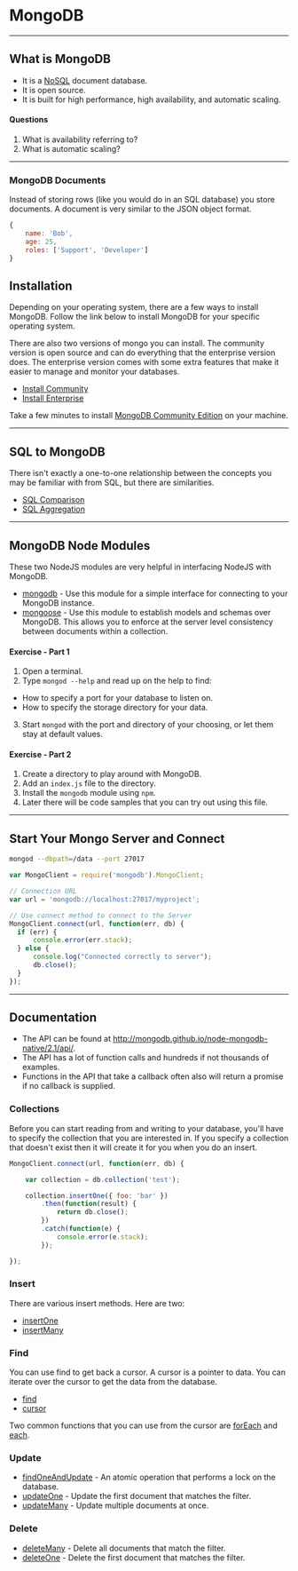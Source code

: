 # MongoDB

<hr>

## What is MongoDB

- It is a [NoSQL](/nosql.html) document database.
- It is open source.
- It is built for high performance, high availability, and automatic scaling.

#### Questions

1. What is availability referring to?
2. What is automatic scaling?

<hr>

### MongoDB Documents

Instead of storing rows (like you would do in an SQL database) you store documents. A document is very similar to the JSON object format.

```js
{
    name: 'Bob',
    age: 25,
    roles: ['Support', 'Developer']
}
```

## Installation

Depending on your operating system, there are a few ways to install MongoDB. Follow the link below to install MongoDB for your specific operating system.

There are also two versions of mongo you can install. The community version is open source and can do everything that the enterprise version does. The enterprise version comes with some extra features that make it easier to manage and monitor your databases.

- [Install Community](https://docs.mongodb.org/manual/administration/install-community/)
- [Install Enterprise](https://docs.mongodb.org/manual/administration/install-enterprise/)

Take a few minutes to install [MongoDB Community Edition](https://docs.mongodb.org/manual/administration/install-community/) on your machine.

<hr>

## SQL to MongoDB

There isn't exactly a one-to-one relationship between the concepts you may be familiar with from SQL, but there are similarities.

- [SQL Comparison](https://docs.mongodb.org/manual/reference/sql-comparison/)
- [SQL Aggregation](https://docs.mongodb.org/manual/reference/sql-aggregation-comparison/)

<hr>

## MongoDB Node Modules

These two NodeJS modules are very helpful in interfacing NodeJS with MongoDB.

- [mongodb](https://www.npmjs.com/package/mongodb) - Use this module for a simple interface for connecting to your MongoDB instance.
- [mongoose](https://www.npmjs.com/package/mongoose) - Use this module to establish models and schemas over MongoDB. This allows you to enforce at the server level consistency between documents within a collection.

#### Exercise - Part 1

1. Open a terminal.
2. Type `mongod --help` and read up on the help to find:
  - How to specify a port for your database to listen on.
  - How to specify the storage directory for your data.
3. Start `mongod` with the port and directory of your choosing, or let them stay at default values.

#### Exercise - Part 2

1. Create a directory to play around with MongoDB.
2. Add an `index.js` file to the directory.
3. Install the `mongodb` module using `npm`.
4. Later there will be code samples that you can try out using this file.

<hr>

## Start Your Mongo Server and Connect

```sh
mongod --dbpath=/data --port 27017
```

```js
var MongoClient = require('mongodb').MongoClient;

// Connection URL
var url = 'mongodb://localhost:27017/myproject';

// Use connect method to connect to the Server
MongoClient.connect(url, function(err, db) {
  if (err) {
      console.error(err.stack);
  } else {
      console.log("Connected correctly to server");
      db.close();
  }
});
```

<hr>

## Documentation

- The API can be found at http://mongodb.github.io/node-mongodb-native/2.1/api/.
- The API has a lot of function calls and hundreds if not thousands of examples.
- Functions in the API that take a callback often also will return a promise if no callback is supplied.

### Collections

Before you can start reading from and writing to your database, you'll have to specify the collection that you are interested in. If you specify a collection that doesn't exist then it will create it for you when you do an insert.

```js
MongoClient.connect(url, function(err, db) {

    var collection = db.collection('test');

    collection.insertOne({ foo: 'bar' })
        .then(function(result) {
            return db.close();
        })
        .catch(function(e) {
            console.error(e.stack);
        });

});
```

### Insert

There are various insert methods. Here are two:

- [insertOne](http://mongodb.github.io/node-mongodb-native/2.1/api/Collection.html#insertOne)
- [insertMany](http://mongodb.github.io/node-mongodb-native/2.1/api/Collection.html#insertMany)

### Find

You can use find to get back a cursor. A cursor is a pointer to data. You can iterate over the cursor to get the data from the database.

- [find](http://mongodb.github.io/node-mongodb-native/2.1/api/Collection.html#find)
- [cursor](http://mongodb.github.io/node-mongodb-native/2.1/api/Cursor.html)

Two common functions that you can use from the cursor are [forEach](http://mongodb.github.io/node-mongodb-native/2.1/api/Cursor.html#forEach) and [each](http://mongodb.github.io/node-mongodb-native/2.1/api/Cursor.html#each).

### Update

- [findOneAndUpdate](http://mongodb.github.io/node-mongodb-native/2.1/api/Collection.html#findOneAndUpdate) - An atomic operation that performs a lock on the database.
- [updateOne](http://mongodb.github.io/node-mongodb-native/2.1/api/Collection.html#updateOne) - Update the first document that matches the filter.
- [updateMany](http://mongodb.github.io/node-mongodb-native/2.1/api/Collection.html#updateMany) - Update multiple documents at once.

### Delete

- [deleteMany](http://mongodb.github.io/node-mongodb-native/2.1/api/Collection.html#deleteMany) - Delete all documents that match the filter.
- [deleteOne](http://mongodb.github.io/node-mongodb-native/2.1/api/Collection.html#deleteOne) - Delete the first document that matches the filter.
